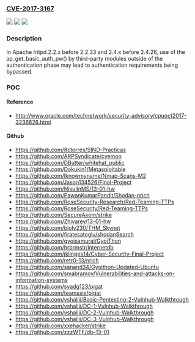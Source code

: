 ### [CVE-2017-3167](https://cve.mitre.org/cgi-bin/cvename.cgi?name=CVE-2017-3167)
![](https://img.shields.io/static/v1?label=Product&message=Apache%20HTTP%20Server&color=blue)
![](https://img.shields.io/static/v1?label=Version&message=n%2Fa&color=blue)
![](https://img.shields.io/static/v1?label=Vulnerability&message=Authentication%20Bypass%20(CWE-287)&color=brighgreen)

### Description

In Apache httpd 2.2.x before 2.2.33 and 2.4.x before 2.4.26, use of the ap_get_basic_auth_pw() by third-party modules outside of the authentication phase may lead to authentication requirements being bypassed.

### POC

#### Reference
- http://www.oracle.com/technetwork/security-advisory/cpuoct2017-3236626.html

#### Github
- https://github.com/8ctorres/SIND-Practicas
- https://github.com/ARPSyndicate/cvemon
- https://github.com/DButter/whitehat_public
- https://github.com/Dokukin1/Metasploitable
- https://github.com/Iknowmyname/Nmap-Scans-M2
- https://github.com/Jason134526/Final-Project
- https://github.com/NikulinMS/13-01-hw
- https://github.com/PawanKumarPandit/Shodan-nrich
- https://github.com/RoseSecurity-Research/Red-Teaming-TTPs
- https://github.com/RoseSecurity/Red-Teaming-TTPs
- https://github.com/SecureAxom/strike
- https://github.com/Zhivarev/13-01-hw
- https://github.com/bioly230/THM_Skynet
- https://github.com/firatesatoglu/shodanSearch
- https://github.com/gyoisamurai/GyoiThon
- https://github.com/hrbrmstr/internetdb
- https://github.com/jklinges14/Cyber-Security-Final-Project
- https://github.com/retr0-13/nrich
- https://github.com/sanand34/Gyoithon-Updated-Ubuntu
- https://github.com/smabramov/Vulnerabilities-and-attacks-on-information-systems
- https://github.com/syadg123/pigat
- https://github.com/teamssix/pigat
- https://github.com/vshaliii/Basic-Pentesting-2-Vulnhub-Walkthrough
- https://github.com/vshaliii/DC-1-Vulnhub-Walkthrough
- https://github.com/vshaliii/DC-2-Vulnhub-Walkthrough
- https://github.com/vshaliii/DC-3-Vulnhub-Walkthrough
- https://github.com/xxehacker/strike
- https://github.com/zzzWTF/db-13-01

